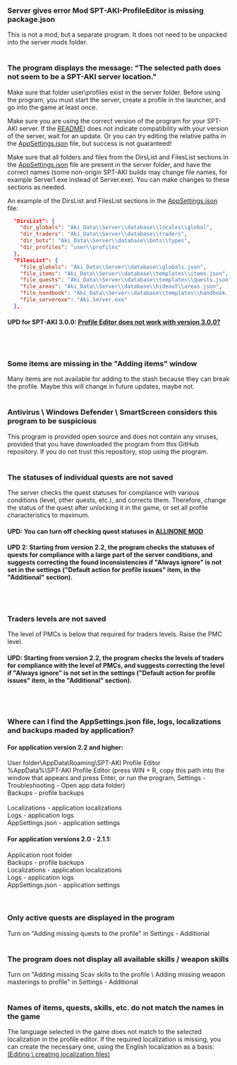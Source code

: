 ### Server gives error Mod SPT-AKI-ProfileEditor is missing package.json
This is not a mod, but a separate program. It does not need to be unpacked into the server mods folder.
</br></br>

### The program displays the message: "The selected path does not seem to be a SPT-AKI server location."
Make sure that folder user\profiles exist in the server folder. Before using the program, you must start the server, create a profile in the launcher, and go into the game at least once.

Make sure you are using the correct version of the program for your SPT-AKI server. If the [README](ENGREADME.md)) does not indicate compatibility with your version of the server, wait for an update. Or you can try editing the relative paths in the [AppSettings.json](ENGFAQ.md#where-can-i-find-the-appsettingsjson-file-logs-localizations-and-backups-maded-by-application) file, but success is not guaranteed!

Make sure that all folders and files from the DirsList and FilesList sections in the [AppSettings.json](ENGFAQ.md#where-can-i-find-the-appsettingsjson-file-logs-localizations-and-backups-maded-by-application) file are present in the server folder, and have the correct names (some non-origin SPT-AKI builds may change file names, for example Server1.exe instead of Server.exe).
You can make changes to these sections as needed.

An example of the DirsList and FilesList sections in the [AppSettings.json](ENGFAQ.md#where-can-i-find-the-appsettingsjson-file-logs-localizations-and-backups-maded-by-application) file:
```json
  "DirsList": {
    "dir_globals": "Aki_Data\\Server\\database\\locales\\global",
    "dir_traders": "Aki_Data\\Server\\database\\traders",
    "dir_bots": "Aki_Data\\Server\\database\\bots\\types",
    "dir_profiles": "user\\profiles"
  },
  "FilesList": {
    "file_globals": "Aki_Data\\Server\\database\\globals.json",
    "file_items": "Aki_Data\\Server\\database\\templates\\items.json",
    "file_quests": "Aki_Data\\Server\\database\\templates\\quests.json",
    "file_areas": "Aki_Data\\Server\\database\\hideout\\areas.json",
    "file_handbook": "Aki_Data\\Server\\database\\templates\\handbook.json",
    "file_serverexe": "Aki.Server.exe"
  },
```
#### UPD for SPT-AKI 3.0.0: [Profile Editor does not work with version 3.0.0?](https://youtu.be/XO2r4dG_kpk)
</br></br>

### Some items are missing in the "Adding items" window
Many items are not available for adding to the stash because they can break the profile. Maybe this will change in future updates, maybe not.
</br></br>

### Antivirus \ Windows Defender \ SmartScreen considers this program to be suspicious
This program is provided open source and does not contain any viruses, provided that you have downloaded the program from this GitHub repository. If you do not trust this repository, stop using the program.
</br></br>

### The statuses of individual quests are not saved
The server checks the quest statuses for compliance with various conditions (level, other quests, etc.), and corrects them. Therefore, change the status of the quest after unlocking it in the game, or set all profile characteristics to maximum.
#### UPD: You can turn off checking quest statuses in [ALLINONE MOD](https://hub.sp-tarkov.com/files/file/1-allinone-mod/)
#### UPD 2: Starting from version 2.2, the program checks the statuses of quests for compliance with a large part of the server conditions, and suggests correcting the found inconsistencies if "Always ignore" is not set in the settings ("Default action for profile issues" item, in the "Additional" section).
</br></br>

### Traders levels are not saved
The level of PMCs is below that required for traders levels. Raise the PMC level.
#### UPD: Starting from version 2.2, the program checks the levels of traders for compliance with the level of PMCs, and suggests correcting the level if "Always ignore" is not set in the settings ("Default action for profile issues" item, in the "Additional" section).
</br></br>

### Where can I find the AppSettings.json file, logs, localizations and backups maded by application?
#### For application version 2.2 and higher:
User folder\AppData\Roaming\SPT-AKI Profile Editor</br>
%AppData%\SPT-AKI Profile Editor (press WIN + R, copy this path into the window that appears and press Enter, or run the program, Settings - Troubleshooting - Open app data folder)</br>
Backups - profile backups</br></br>
Localizations - application localizations</br>
Logs - application logs</br>
AppSettings.json - application settings</br>
#### For application versions 2.0 - 2.1.1:
Application root folder</br>
Backups - profile backups</br>
Localizations - application localizations</br>
Logs - application logs</br>
AppSettings.json - application settings</br>
</br></br>

### Only active quests are displayed in the program
Turn on "Adding missing quests to the profile" in Settings - Additional
</br></br>

### The program does not display all available skills / weapon skills
Turn on "Adding missing Scav skills to the profile \ Adding missing weapon masterings to profile" in Settings - Additional
</br></br>

### Names of items, quests, skills, etc. do not match the names in the game
The language selected in the game does not match to the selected localization in the profile editor. If the required localization is missing, you can create the necessary one, using the English localization as a basis: [(Editing \ creating localization files)](/Guidelines/LocalizationsENG.md)
